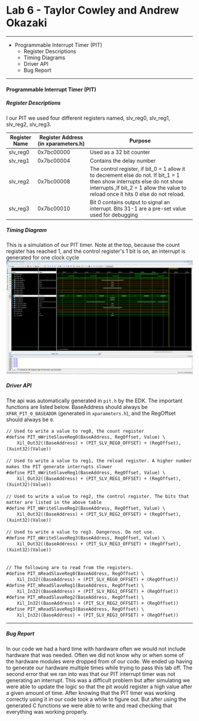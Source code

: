 # Lab 6 - Taylor Cowley and Andrew Okazaki
---
* Programmable Interrupt Timer (PIT)
  * Register Descriptions
  * Timing Diagrams
  * Driver API
  * Bug Report
---

#### Programmable Interrupt Timer (PIT)
##### Register Descriptions
I our PIT we used four different registers named, slv_reg0, slv_reg1, slv_reg2, slv_reg3.

| Register Name | Register Address (in xparameters.h) | Purpose |
|------------|--------------|------------------------------|
| slv_reg0   | 0x7bc00000   | Used as a 32 bit counter    |
| slv_reg1   | 0x7bc00004   | Contains the delay number   |
| slv_reg2   | 0x7bc00008   | The control register, if bit_0 = 1 allow it to decrement else do not. If bit_1 = 1 then show interrupts else do not show interrupts.,If bit_2 = 1 allow the value to reload once it hits 0 else do not reload. |
| slv_reg3 | 0x7bc00010  | Bit 0 contains output to signal an interrupt. Bits 31-1 are a pre-set value used for debugging  |

##### Timing Diagram 
This is a simulation of our PIT timer. Note at the top, because the count register has reached 1, and the control register's 1 bit is on, an interrupt is generated for one clock cycle
![simulation waveform](https://github.com/guano/host_pictures_for_markdown/raw/master/simulation_interrupt_test.PNG "Simulation Waveform")

##### Driver API 
The api was automatically generated in `pit.h` by the EDK. The important functions are listed below. BaseAddress should always be `XPAR_PIT_0_BASEADDR` (generated in `xparameters.h`), and the RegOffset should always be `0`.
```
// Used to write a value to reg0, the count register
#define PIT_mWriteSlaveReg0(BaseAddress, RegOffset, Value) \
 	Xil_Out32((BaseAddress) + (PIT_SLV_REG0_OFFSET) + (RegOffset), (Xuint32)(Value))

// Used to write a value to reg1, the reload register. A higher number makes the PIT generate interrupts slower
#define PIT_mWriteSlaveReg1(BaseAddress, RegOffset, Value) \
 	Xil_Out32((BaseAddress) + (PIT_SLV_REG1_OFFSET) + (RegOffset), (Xuint32)(Value))
 	
// Used to write a value to reg2, the control register. The bits that matter are listed in the above table
#define PIT_mWriteSlaveReg2(BaseAddress, RegOffset, Value) \
 	Xil_Out32((BaseAddress) + (PIT_SLV_REG2_OFFSET) + (RegOffset), (Xuint32)(Value))
 	
// Used to write a value to reg3. Dangerous. Do not use.
#define PIT_mWriteSlaveReg3(BaseAddress, RegOffset, Value) \
 	Xil_Out32((BaseAddress) + (PIT_SLV_REG3_OFFSET) + (RegOffset), (Xuint32)(Value))


// The following are to read from the registers.
#define PIT_mReadSlaveReg0(BaseAddress, RegOffset) \
 	Xil_In32((BaseAddress) + (PIT_SLV_REG0_OFFSET) + (RegOffset))
#define PIT_mReadSlaveReg1(BaseAddress, RegOffset) \
 	Xil_In32((BaseAddress) + (PIT_SLV_REG1_OFFSET) + (RegOffset))
#define PIT_mReadSlaveReg2(BaseAddress, RegOffset) \
 	Xil_In32((BaseAddress) + (PIT_SLV_REG2_OFFSET) + (RegOffset))
#define PIT_mReadSlaveReg3(BaseAddress, RegOffset) \
 	Xil_In32((BaseAddress) + (PIT_SLV_REG3_OFFSET) + (RegOffset))  
```

---
##### Bug Report
In our code we had a hard time with hardware often we would not include hardware that was needed. Often we did not know why or when some of the hardware modules were dropped from of our code. We ended up having to generate our hardware multiple times while trying to pass this lab off. The second error that we ran into was that our PIT interrupt timer was not generating an interrupt. This was a difficult problem but after simulating we were able to update the logic so that the pit would register a high value after a given amount of time. After knowing that the PIT timer was working correctly using it in our code took a while to figure out. But after using the generated C functions we were able to write and read checking that everything was working properly. 





